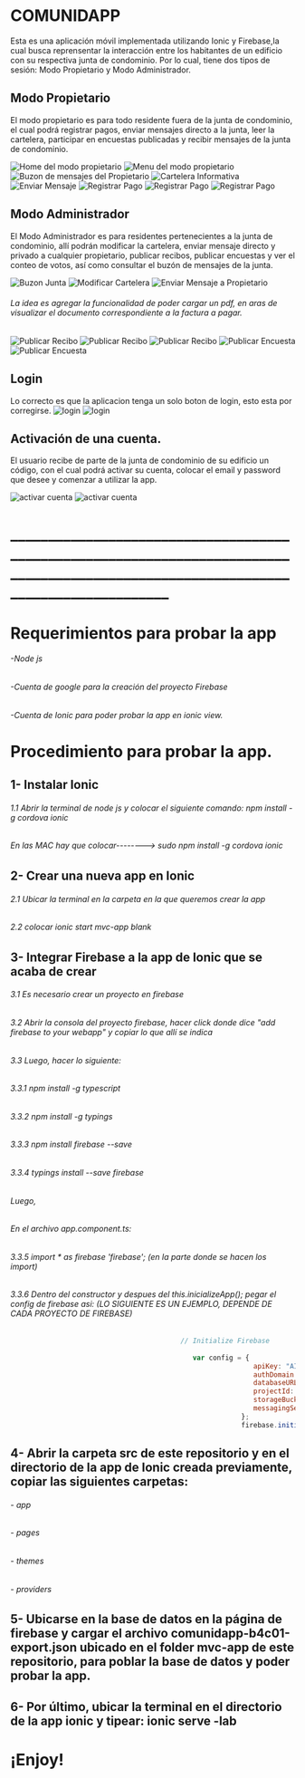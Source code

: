 # COMUNIDAPP

Esta es una aplicación móvil implementada utilizando Ionic y Firebase,la cual busca reprensentar la interacción entre los habitantes de un edificio con su respectiva junta de condominio. Por lo cual, tiene dos tipos de sesión: Modo Propietario y Modo Administrador. 

## Modo Propietario
El modo propietario es para todo residente fuera de la junta de condominio, el cual podrá registrar pagos, enviar mensajes directo a la junta, leer la cartelera, participar en encuestas publicadas y recibir mensajes de la junta de condominio.

![Home del modo propietario](https://adriana2828blog.files.wordpress.com/2017/07/2-home-modo-propietario.png) 
![Menu del modo propietario](https://adriana2828blog.files.wordpress.com/2017/07/1-menu-modo-propietario.png)
![Buzon de mensajes del Propietario](https://adriana2828blog.files.wordpress.com/2017/07/3-buzon.png)
![Cartelera Informativa](https://adriana2828blog.files.wordpress.com/2017/07/5-cartelera.png)
![Enviar Mensaje](https://adriana2828blog.files.wordpress.com/2017/07/4-enviar-mensaje.png)
![Registrar Pago](https://adriana2828blog.files.wordpress.com/2017/07/6-home-pagos.png)
![Registrar Pago](https://adriana2828blog.files.wordpress.com/2017/07/6-registrar-pago.png)
![Registrar Pago](https://adriana2828blog.files.wordpress.com/2017/07/7-historial-pagos.png)

## Modo Administrador

El Modo Administrador es para residentes pertenecientes a la junta de condominio, allí podrán modificar la cartelera, enviar mensaje directo y privado a cualquier propietario, publicar recibos, publicar encuestas y ver el conteo de votos, así como consultar el buzón de mensajes de la junta.

![Buzon Junta](https://adriana2828blog.files.wordpress.com/2017/07/8-buzon-junta-condominio.png)
![Modificar Cartelera](https://adriana2828blog.files.wordpress.com/2017/07/9-modificar-cartelera.png)
![Enviar Mensaje a Propietario](https://adriana2828blog.files.wordpress.com/2017/07/11-enviar-mensaje-a-propietario.png)
###### La idea es agregar la funcionalidad de poder cargar un pdf, en aras de visualizar el documento correspondiente a la factura a pagar.
![Publicar Recibo](https://adriana2828blog.files.wordpress.com/2017/07/10-publicar-recibo.png)
![Publicar Recibo](https://adriana2828blog.files.wordpress.com/2017/07/10-publicar-recibo-1.png)
![Publicar Recibo](https://adriana2828blog.files.wordpress.com/2017/07/10-publicar-recibo-2.png)
![Publicar Encuesta](https://adriana2828blog.files.wordpress.com/2017/07/13-consultar-encuesta.png)
![Publicar Encuesta](https://adriana2828blog.files.wordpress.com/2017/07/12-publicar-encuesta.png)

## Login

Lo correcto es que la aplicacion tenga un solo boton de login, esto esta por corregirse.
![login](https://adriana2828blog.files.wordpress.com/2017/07/0-login-page.png)
![login](https://adriana2828blog.files.wordpress.com/2017/07/olvide-contrasencc83a.png)

## Activación de una cuenta.

El usuario recibe de parte de la junta de condominio de su edificio un código, con el cual podrá activar su cuenta, colocar el email y password que desee y comenzar a utilizar la app.

![activar cuenta](https://adriana2828blog.files.wordpress.com/2017/07/activar-cuenta1.png)
![activar cuenta](https://adriana2828blog.files.wordpress.com/2017/07/activar-cuenta.png)

# ____________________________________________________________________________________________________________________________________
# Requerimientos para probar la app
###### -Node js
###### -Cuenta de google para la creación del proyecto Firebase
###### -Cuenta de Ionic para poder probar la app en ionic view.

# Procedimiento para probar la app.

## 1- Instalar Ionic
###### 1.1 Abrir la terminal de node js y colocar el siguiente comando: npm install -g cordova ionic
######                  En las MAC hay que colocar-------->        sudo npm install -g cordova ionic
## 2- Crear una nueva app en Ionic
###### 2.1 Ubicar la terminal en la carpeta en la que queremos crear la app
###### 2.2 colocar ionic start mvc-app blank
## 3- Integrar Firebase a la app de Ionic que se acaba de crear
###### 3.1 Es necesario crear un proyecto en firebase
###### 3.2 Abrir la consola del proyecto firebase, hacer click donde dice "add firebase to your webapp" y copiar lo que allí se indica
###### 3.3 Luego, hacer lo siguiente:

######                                      3.3.1 npm install -g typescript
######                                      3.3.2 npm install -g typings
######                                      3.3.3 npm install firebase --save
######                                      3.3.4 typings install --save firebase 

###### Luego,

###### En el archivo app.component.ts:
######                                     3.3.5 import * as firebase 'firebase'; (en la parte donde se hacen los import)
######                                     3.3.6 Dentro del constructor y despues del this.inicializeApp(); pegar el config de firebase asi: (LO SIGUIENTE ES UN EJEMPLO, DEPENDE DE CADA PROYECTO DE FIREBASE)

```javascript
                                          // Initialize Firebase
  
                                             var config = {
                                                            apiKey: "AIzaaD57Hk8PJRle8jRWM",
                                                            authDomain: "comunidapp.firebaseapp.com",    
                                                            databaseURL: "https://comunidapP.firebaseio.com",
                                                            projectId: "comunidapp",
                                                            storageBucket: "comunidapp.appspot.com",
                                                            messagingSenderId: "1036"
                                                         };
                                                         firebase.initializeApp(config);

```

## 4- Abrir la carpeta src de este repositorio y en el directorio de la app de Ionic creada previamente, copiar las siguientes carpetas: 
###### - app
###### - pages
###### - themes
###### - providers

## 5- Ubicarse en la base de datos en la página de firebase y cargar el archivo comunidapp-b4c01-export.json ubicado en el folder mvc-app de este repositorio, para poblar la base de datos y poder probar la app.

## 6- Por último, ubicar la terminal en el directorio de la app ionic y tipear: ionic serve -lab


#                                                       ¡Enjoy!
